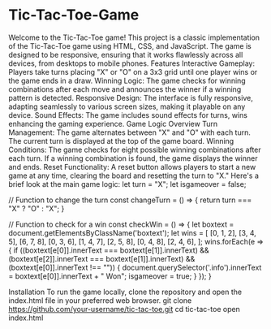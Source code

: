 # Tic-Tac-Toe-Game
Welcome to the Tic-Tac-Toe game! This project is a classic implementation of the Tic-Tac-Toe game using HTML, CSS, and JavaScript. The game is designed to be responsive, ensuring that it works flawlessly across all devices, from desktops to mobile phones.
Features
Interactive Gameplay: Players take turns placing "X" or "O" on a 3x3 grid until one player wins or the game ends in a draw.
Winning Logic: The game checks for winning combinations after each move and announces the winner if a winning pattern is detected.
Responsive Design: The interface is fully responsive, adapting seamlessly to various screen sizes, making it playable on any device.
Sound Effects: The game includes sound effects for turns, wins enhancing the gaming experience.
Game Logic Overview
Turn Management: The game alternates between "X" and "O" with each turn. The current turn is displayed at the top of the game board.
Winning Conditions: The game checks for eight possible winning combinations after each turn. If a winning combination is found, the game displays the winner and ends.
Reset Functionality: A reset button allows players to start a new game at any time, clearing the board and resetting the turn to "X."
Here's a brief look at the main game logic:
let turn = "X";
let isgameover = false;

// Function to change the turn
const changeTurn = () => {
    return turn === "X" ? "O" : "X";
}

// Function to check for a win
const checkWin = () => {
    let boxtext = document.getElementsByClassName('boxtext');
    let wins = [
        [0, 1, 2], [3, 4, 5], [6, 7, 8],
        [0, 3, 6], [1, 4, 7], [2, 5, 8],
        [0, 4, 8], [2, 4, 6],
    ];
    wins.forEach(e => {
        if ((boxtext[e[0]].innerText === boxtext[e[1]].innerText) &&
            (boxtext[e[2]].innerText === boxtext[e[1]].innerText) &&
            (boxtext[e[0]].innerText !== "")) {
            document.querySelector('.info').innerText = boxtext[e[0]].innerText + " Won";
            isgameover = true;
        }
    });
}

Installation
To run the game locally, clone the repository and open the index.html file in your preferred web browser.
git clone https://github.com/your-username/tic-tac-toe.git
cd tic-tac-toe
open index.html

